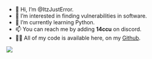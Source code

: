 - 👋 Hi, I’m @ItzJustError.
- 👀 I’m interested in finding vulnerabilities in software.
- 🌱 I’m currently learning Python.
- 📫 You can reach me by adding **14ccu** on discord.
- 👨‍💻 All of my code is available here, on my [Github](https://github.com/ItzJustError?tab=repositories).

<img src="https://discordsvgcreator.pythonanywhere.com/getUserProfile/1117377247058350110?showID=false">
